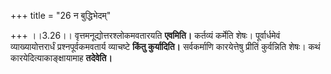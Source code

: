 +++
title = "26 न बुद्धिभेदम्"

+++
।।3.26।। वृत्तमनूद्योत्तरश्लोकमवतारयति **एवमिति।** कर्तव्यं कर्मेति शेषः।
पूर्वार्धमेवं व्याख्यायोत्तरार्धं प्रश्नपूर्वकमवतार्य व्याचष्टे **किंतु
कुर्यादिति।** सर्वकर्माणि कारयेत्तेषु प्रीतिं कुर्वन्निति शेषः। कथं
कारयेदित्याकाङ्क्षायामाह **तदेवेति।**
